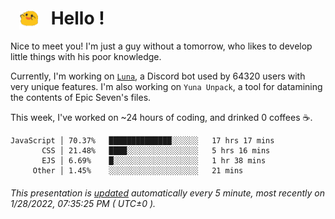 <h1>   <img src="./spoink.gif" style="vertical-align:middle;" width="30px">   Hello ! </h1>

Nice to meet you! I'm just a guy without a tomorrow, who likes to develop little things with his poor knowledge.

Currently, I'm working on <a href='https://github.com/Asgarrrr/Luna'>`Luna`</a>, a Discord bot used by 64320 users with very unique features. I'm also working on `Yuna Unpack`, a tool for datamining the contents of Epic Seven's files.

This week, I've worked on ~24 hours of coding, and drinked 0 coffees ☕.

```
JavaScript │ 70.37%   ██████████████░░░░░░   17 hrs 17 mins
       CSS │ 21.48%   ████░░░░░░░░░░░░░░░░   5 hrs 16 mins
       EJS │ 6.69%    █░░░░░░░░░░░░░░░░░░░   1 hr 38 mins
     Other │ 1.45%    ░░░░░░░░░░░░░░░░░░░░   21 mins
```

###### This presentation is [updated](https://github.com/Asgarrrr) automatically every 5 minute, most recently on 1/28/2022, 07:35:25 PM ( UTC±0 ).